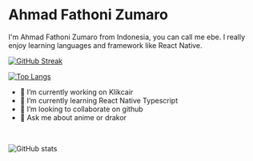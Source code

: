 # Ahmad Fathoni Zumaro
I'm Ahmad Fathoni Zumaro from Indonesia, you can call me ebe. I really enjoy learning languages and framework like React Native.

[![GitHub Streak](https://github-readme-streak-stats.herokuapp.com?user=toniebe&theme=tokyonight&hide_border=true&border_radius=6&date_format=j%20M%5B%20Y%5D)](https://git.io/streak-stats)

[![Top Langs](https://github-readme-stats.vercel.app/api/top-langs/?username=nabilramy&layout=compact)](https://github.com/anuraghazra/github-readme-stats)


- 🔭 I’m currently working on Klikcair
- 🌱 I’m currently learning React Native Typescript
- 👯 I’m looking to collaborate on github 
- 💬 Ask me about anime or drakor

<br />

![GitHub stats](https://github-readme-stats.vercel.app/api?username=toniebe&show_icons=true)  

